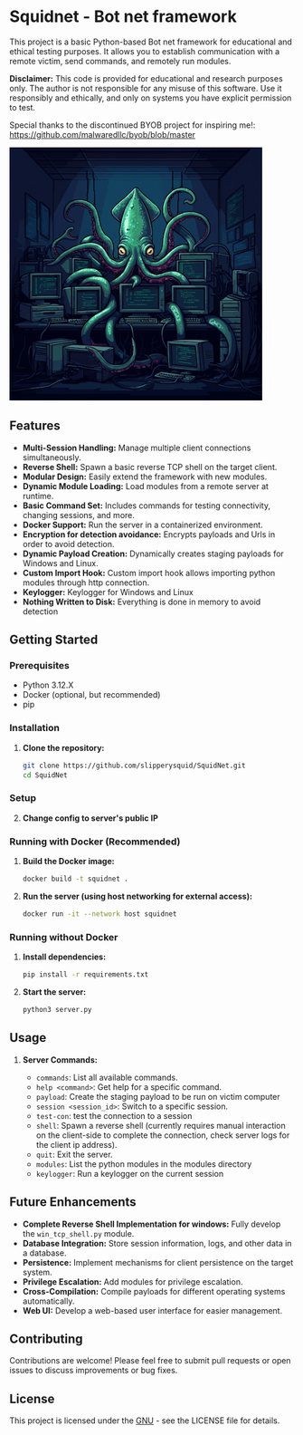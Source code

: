 # Squidnet - Bot net framework

This project is a basic Python-based Bot net framework for educational and ethical testing purposes. It allows you to establish communication with a remote victim, send commands, and remotely run modules.

**Disclaimer:** This code is provided for educational and research purposes only. The author is not responsible for any misuse of this software. Use it responsibly and ethically, and only on systems you have explicit permission to test.

Special thanks to the discontinued BYOB project for inspiring me!: https://github.com/malwaredllc/byob/blob/master

![alt text](squid.png)

## Features

*   **Multi-Session Handling:** Manage multiple client connections simultaneously.
*   **Reverse Shell:** Spawn a basic reverse TCP shell on the target client.
*   **Modular Design:** Easily extend the framework with new modules.
*   **Dynamic Module Loading:** Load modules from a remote server at runtime.
*   **Basic Command Set:** Includes commands for testing connectivity, changing sessions, and more.
*   **Docker Support:** Run the server in a containerized environment.
*   **Encryption for detection avoidance:** Encrypts payloads and Urls in order to avoid detection.
*   **Dynamic Payload Creation:** Dynamically creates staging payloads for Windows and Linux.
*   **Custom Import Hook:** Custom import hook allows importing python modules through http connection.
*   **Keylogger:** Keylogger for Windows and Linux
*   **Nothing Written to Disk:** Everything is done in memory to avoid detection

## Getting Started

### Prerequisites

*   Python 3.12.X
*   Docker (optional, but recommended)
*   pip

### Installation

1.  **Clone the repository:**

    ```bash
    git clone https://github.com/slipperysquid/SquidNet.git
    cd SquidNet
    ```

### Setup

2.  **Change config to server's public IP**

### Running with Docker (Recommended)

1.  **Build the Docker image:**

    ```bash
    docker build -t squidnet .
    ```

2.  **Run the server (using host networking for external access):**

    ```bash
    docker run -it --network host squidnet
    ```

### Running without Docker

1.  **Install dependencies:**

    ```bash
    pip install -r requirements.txt
    ```

3.  **Start the server:**

    ```bash
    python3 server.py
    ```


## Usage

1.  **Server Commands:**

    *   `commands`: List all available commands.
    *   `help <command>`: Get help for a specific command.
    *   `payload`: Create the staging payload to be run on victim computer
    *   `session <session_id>`: Switch to a specific session.
    *   `test-con`: test the connection to a session
    *   `shell`: Spawn a reverse shell (currently requires manual interaction on the client-side to complete the connection, check server logs for the client ip address).
    *   `quit`: Exit the server.
    *   `modules`: List the python modules in the modules directory
    *   `keylogger`: Run a keylogger on the current session

## Future Enhancements

*   **Complete Reverse Shell Implementation for windows:**  Fully develop the `win_tcp_shell.py` module.
*   **Database Integration:** Store session information, logs, and other data in a database.
*   **Persistence:** Implement mechanisms for client persistence on the target system.
*   **Privilege Escalation:** Add modules for privilege escalation.
*   **Cross-Compilation:** Compile payloads for different operating systems automatically.
*   **Web UI:** Develop a web-based user interface for easier management.


## Contributing

Contributions are welcome! Please feel free to submit pull requests or open issues to discuss improvements or bug fixes.

## License

This project is licensed under the [GNU](LICENSE) - see the LICENSE file for details.


